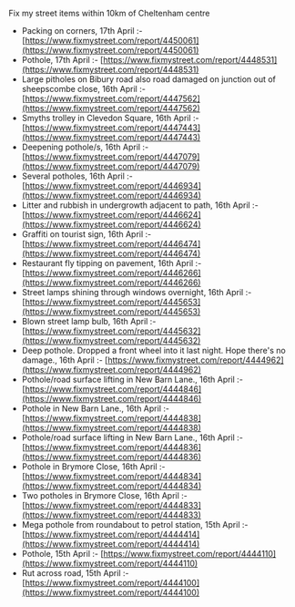 Fix my street items within 10km of Cheltenham centre

<!-- fix_marker starts -->

- Packing on corners, 17th April :- [https://www.fixmystreet.com/report/4450061](https://www.fixmystreet.com/report/4450061)
- Pothole, 17th April :- [https://www.fixmystreet.com/report/4448531](https://www.fixmystreet.com/report/4448531)
- Large pitholes on Bibury road also road damaged on junction out of sheepscombe close, 16th April :- [https://www.fixmystreet.com/report/4447562](https://www.fixmystreet.com/report/4447562)
- Smyths trolley in Clevedon Square, 16th April :- [https://www.fixmystreet.com/report/4447443](https://www.fixmystreet.com/report/4447443)
- Deepening pothole/s, 16th April :- [https://www.fixmystreet.com/report/4447079](https://www.fixmystreet.com/report/4447079)
- Several potholes, 16th April :- [https://www.fixmystreet.com/report/4446934](https://www.fixmystreet.com/report/4446934)
- Litter and rubbish in undergrowth adjacent to path, 16th April :- [https://www.fixmystreet.com/report/4446624](https://www.fixmystreet.com/report/4446624)
- Graffiti on tourist sign, 16th April :- [https://www.fixmystreet.com/report/4446474](https://www.fixmystreet.com/report/4446474)
- Restaurant fly tipping on pavement, 16th April :- [https://www.fixmystreet.com/report/4446266](https://www.fixmystreet.com/report/4446266)
- Street lamps shining through windows overnight, 16th April :- [https://www.fixmystreet.com/report/4445653](https://www.fixmystreet.com/report/4445653)
- Blown street lamp bulb, 16th April :- [https://www.fixmystreet.com/report/4445632](https://www.fixmystreet.com/report/4445632)
- Deep pothole. Dropped a front wheel into it last night. Hope there's no damage., 16th April :- [https://www.fixmystreet.com/report/4444962](https://www.fixmystreet.com/report/4444962)
- Pothole/road surface lifting in New Barn Lane., 16th April :- [https://www.fixmystreet.com/report/4444846](https://www.fixmystreet.com/report/4444846)
- Pothole in New Barn Lane., 16th April :- [https://www.fixmystreet.com/report/4444838](https://www.fixmystreet.com/report/4444838)
- Pothole/road surface lifting in New Barn Lane., 16th April :- [https://www.fixmystreet.com/report/4444836](https://www.fixmystreet.com/report/4444836)
- Pothole in Brymore Close, 16th April :- [https://www.fixmystreet.com/report/4444834](https://www.fixmystreet.com/report/4444834)
- Two potholes in Brymore Close, 16th April :- [https://www.fixmystreet.com/report/4444833](https://www.fixmystreet.com/report/4444833)
- Mega pothole from roundabout to petrol station, 15th April :- [https://www.fixmystreet.com/report/4444414](https://www.fixmystreet.com/report/4444414)
- Pothole, 15th April :- [https://www.fixmystreet.com/report/4444110](https://www.fixmystreet.com/report/4444110)
- Rut across road, 15th April :- [https://www.fixmystreet.com/report/4444100](https://www.fixmystreet.com/report/4444100)

<!-- fix_marker ends -->